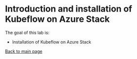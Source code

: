 # Introduction and installation of Kubeflow on Azure Stack

The goal of this lab is:

- Installation of Kubeflow on Azure Stack
























[Back to main page](../Readme.md)